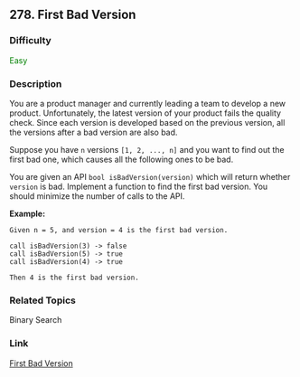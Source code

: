 ## 278. First Bad Version
### Difficulty

 <font color=green>Easy</font>

### Description

You are a product manager and currently leading a team to develop a new
product. Unfortunately, the latest version of your product fails the quality
check. Since each version is developed based on the previous version, all the
versions after a bad version are also bad.

Suppose you have `n` versions `[1, 2, ..., n]` and you want to find out the
first bad one, which causes all the following ones to be bad.

You are given an API `bool isBadVersion(version)` which will return whether
`version` is bad. Implement a function to find the first bad version. You
should minimize the number of calls to the API.

**Example:**
            Given n = 5, and version = 4 is the first bad version.        call isBadVersion(3) -> false    call isBadVersion(5) -> true    call isBadVersion(4) -> true        Then 4 is the first bad version.     


### Related Topics

Binary Search


### Link
[First Bad Version](https://leetcode.com/problems/first-bad-version)

